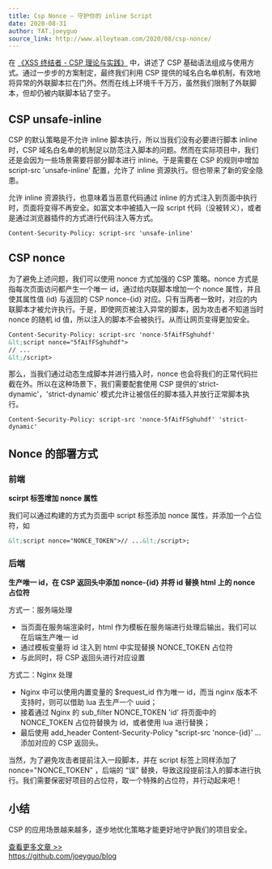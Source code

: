 ```yaml
---
title: Csp Nonce – 守护你的 inline Script
date: 2020-08-31
author: TAT.joeyguo
source_link: http://www.alloyteam.com/2020/08/csp-nonce/
---
```


<!-- {% raw %} - for jekyll -->

在 [《XSS 终结者 - CSP 理论与实践》](https://github.com/joeyguo/blog/issues/5) 中，讲述了 CSP 基础语法组成与使用方式。通过一步步的方案制定，最终我们利用 CSP 提供的域名白名单机制，有效地将异常的外联脚本拦在门外。然而在线上环境千千万万，虽然我们限制了外联脚本，但却仍被内联脚本钻了空子。

## CSP unsafe-inline

CSP 的默认策略是不允许 inline 脚本执行，所以当我们没有必要进行脚本 inline 时，CSP 域名白名单的机制足以防范注入脚本的问题。然而在实际项目中，我们还是会因为一些场景需要将部分脚本进行 inline。于是需要在 CSP 的规则中增加 script-src 'unsafe-inline' 配置，允许了 inline 资源执行。但也带来了新的安全隐患。

允许 inline 资源执行，也意味着当恶意代码通过 inline 的方式注入到页面中执行时，页面将变得不再安全。如富文本中被插入一段 script 代码（没被转义），或者是通过浏览器插件的方式进行代码注入等方式。

    Content-Security-Policy: script-src 'unsafe-inline'

## CSP nonce

为了避免上述问题，我们可以使用 nonce 方式加强的 CSP 策略。nonce 方式是指每次页面访问都产生一个唯一 id，通过给内联脚本增加一个 nonce 属性，并且使其属性值 (id) 与返回的 CSP nonce-{id} 对应。只有当两者一致时，对应的内联脚本才被允许执行。于是，即使网页被注入异常的脚本，因为攻击者不知道当时 nonce 的随机 id 值，所以注入的脚本不会被执行。从而让网页变得更加安全。

```html
Content-Security-Policy: script-src 'nonce-5fAifFSghuhdf'
&lt;script nonce="5fAifFSghuhdf">
// ...
&lt;/script>
```

那么，当我们通过动态生成脚本并进行插入时，nonce 也会将我们的正常代码拦截在外。所以在这种场景下，我们需要配套使用 CSP 提供的'strict-dynamic'，'strict-dynamic' 模式允许让被信任的脚本插入并放行正常脚本执行。

    Content-Security-Policy: script-src 'nonce-5fAifFSghuhdf' 'strict-dynamic'

## Nonce 的部署方式

### 前端

**scirpt 标签增加 nonce 属性**

我们可以通过构建的方式为页面中 script 标签添加 nonce 属性，并添加一个占位符，如

```html
&lt;script nonce="NONCE_TOKEN">// ...&lt;/script>;
```

### 后端

**生产唯一 id，在 CSP 返回头中添加 nonce-{id} 并将 id 替换 html 上的 nonce 占位符**

方式一：服务端处理

-   当页面在服务端渲染时，html 作为模板在服务端进行处理后输出，我们可以在后端生产唯一 id
-   通过模板变量将 id 注入到 html 中实现替换 NONCE_TOKEN 占位符
-   与此同时，将 CSP 返回头进行对应设置

方式二：Nginx 处理

-   Nginx 中可以使用内置变量的 $request_id 作为唯一 id，而当 nginx 版本不支持时，则可以借助 lua 去生产一个 uuid；
-   接着通过 Nginx 的 sub_filter NONCE_TOKEN 'id' 将页面中的 NONCE_TOKEN 占位符替换为 id，或者使用 lua 进行替换；
-   最后使用 add_header Content-Security-Policy "script-src 'nonce-{id}' ... 添加对应的 CSP 返回头。

当然，为了避免攻击者提前注入一段脚本，并在 script 标签上同样添加了 nonce="NONCE_TOKEN" ，后端的 “误” 替换，导致这段提前注入的脚本进行执行。我们需要保密好项目的占位符，取一个特殊的占位符，并行动起来吧！

## 小结

CSP 的应用场景越来越多，逐步地优化策略才能更好地守护我们的项目安全。

[查看更多文章 >>](https://github.com/joeyguo/blog)  
<https://github.com/joeyguo/blog>


<!-- {% endraw %} - for jekyll -->